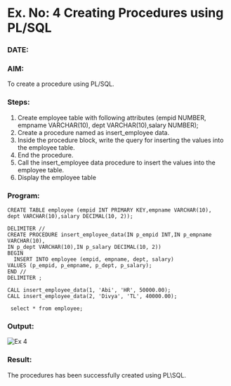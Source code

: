 # Ex. No: 4 Creating Procedures using PL/SQL
### DATE:
### AIM:

To create a procedure using PL/SQL.

### Steps:
1. Create employee table with following attributes (empid NUMBER, empname VARCHAR(10), dept VARCHAR(10),salary NUMBER);
2. Create a procedure named as insert_employee data.
3. Inside the procedure block, write the query for inserting the values into the employee table.
4. End the procedure.
5. Call the insert_employee data procedure to insert the values into the employee table.
6. Display the employee table

### Program:
```
CREATE TABLE employee (empid INT PRIMARY KEY,empname VARCHAR(10),
dept VARCHAR(10),salary DECIMAL(10, 2));

DELIMITER //
CREATE PROCEDURE insert_employee_data(IN p_empid INT,IN p_empname VARCHAR(10),
IN p_dept VARCHAR(10),IN p_salary DECIMAL(10, 2))
BEGIN
  INSERT INTO employee (empid, empname, dept, salary)
VALUES (p_empid, p_empname, p_dept, p_salary);
END //
DELIMITER ;

CALL insert_employee_data(1, 'Abi', 'HR', 50000.00);
CALL insert_employee_data(2, 'Divya', 'TL', 40000.00);

 select * from employee;
```
### Output:
![Ex 4](https://github.com/Divya110205/Ex-No-4-Creating-Procedures-using-PL-SQL/assets/119404855/df3d12b7-7dae-4426-b279-35ec94c9da78)

### Result: 

The procedures has been successfully created using PL\SQL.

